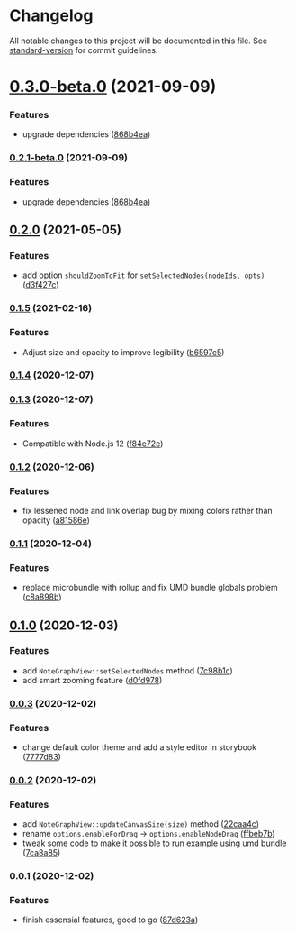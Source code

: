# Changelog

All notable changes to this project will be documented in this file. See [standard-version](https://github.com/conventional-changelog/standard-version) for commit guidelines.

# [0.3.0-beta.0](https://github.com/hikerpig/note-graph/compare/v0.2.0...v0.3.0-beta.0) (2021-09-09)


### Features

* upgrade dependencies ([868b4ea](https://github.com/hikerpig/note-graph/commit/868b4eac273740444628f5b852f8a742b29db571))



### [0.2.1-beta.0](https://github.com/hikerpig/note-graph/compare/v0.2.0...v0.2.1-beta.0) (2021-09-09)


### Features

* upgrade dependencies ([868b4ea](https://github.com/hikerpig/note-graph/commit/868b4eac273740444628f5b852f8a742b29db571))

## [0.2.0](https://github.com/hikerpig/note-graph/compare/v0.1.5...v0.2.0) (2021-05-05)


### Features

* add option `shouldZoomToFit` for `setSelectedNodes(nodeIds, opts)` ([d3f427c](https://github.com/hikerpig/note-graph/commit/d3f427cbb70ad1393818b3a47a85054cbbd56676))

### [0.1.5](https://github.com/hikerpig/note-graph/compare/v0.1.4...v0.1.5) (2021-02-16)


### Features

* Adjust size and opacity to improve legibility ([b6597c5](https://github.com/hikerpig/note-graph/commit/b6597c5b2a3af53bef36031a8530c838968e5339))

### [0.1.4](https://github.com/hikerpig/note-graph/compare/v0.1.3...v0.1.4) (2020-12-07)

### [0.1.3](https://github.com/hikerpig/note-graph/compare/v0.1.2...v0.1.3) (2020-12-07)


### Features

* Compatible with Node.js 12 ([f84e72e](https://github.com/hikerpig/note-graph/commit/f84e72ee09003690a5a1f8d3916c64464a1cafd1))

### [0.1.2](https://github.com/hikerpig/note-graph/compare/v0.1.1...v0.1.2) (2020-12-06)


### Features

* fix lessened node and link overlap bug by mixing colors rather than opacity ([a81586e](https://github.com/hikerpig/note-graph/commit/a81586e5371a9d899fda9f3b969b906480ac6fb3))

### [0.1.1](https://github.com/hikerpig/note-graph/compare/v0.1.0...v0.1.1) (2020-12-04)


### Features

* replace microbundle with rollup and fix UMD bundle globals problem ([c8a898b](https://github.com/hikerpig/note-graph/commit/c8a898b05a6fac21a486aa08dd9d1fb3a3bbf172))

## [0.1.0](https://github.com/hikerpig/note-graph/compare/v0.0.3...v0.1.0) (2020-12-03)


### Features

* add `NoteGraphView::setSelectedNodes` method ([7c98b1c](https://github.com/hikerpig/note-graph/commit/7c98b1c0a8b7f10351431c55846d585696ce4186))
* add smart zooming feature ([d0fd978](https://github.com/hikerpig/note-graph/commit/d0fd97888c4084e2afb92a490d93dcf7f4d21760))

### [0.0.3](https://github.com/hikerpig/note-graph/compare/v0.0.2...v0.0.3) (2020-12-02)


### Features

* change default color theme and add a style editor in storybook ([7777d83](https://github.com/hikerpig/note-graph/commit/7777d83330078ed7aae303c046fc3e44c43832d3))

### [0.0.2](https://gitlab.com/hikerpig/note-graph/compare/v0.0.1...v0.0.2) (2020-12-02)


### Features

* add `NoteGraphView::updateCanvasSize(size)` method ([22caa4c](https://gitlab.com/hikerpig/note-graph/commit/22caa4cbc82c360809fa70ebcf29d1d12fa73529))
* rename `options.enableForDrag` -> `options.enableNodeDrag` ([ffbeb7b](https://gitlab.com/hikerpig/note-graph/commit/ffbeb7beb04eea9a452e5fc873096dbacfa6fca9))
* tweak some code to make it possible to run example using umd bundle ([7ca8a85](https://gitlab.com/hikerpig/note-graph/commit/7ca8a85ffa7fdc3d86f7c7b80e8bcf013d0d2eda))

### 0.0.1 (2020-12-02)


### Features

* finish essensial features, good to go ([87d623a](https://gitlab.com/hikerpig/note-graph/commit/87d623a2875b07232baca347657a85556d394ae2))
